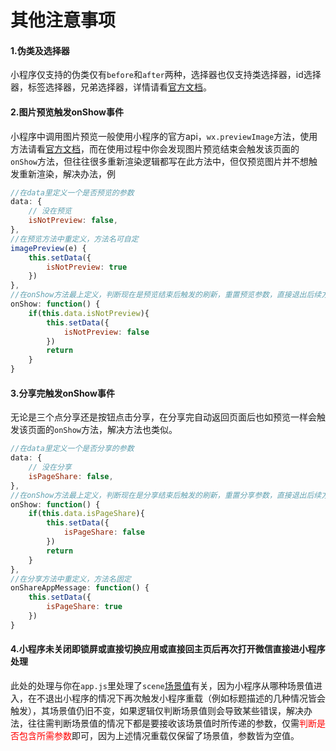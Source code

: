 # 其他注意事项

#### 1.伪类及选择器
小程序仅支持的伪类仅有```before```和```after```两种，选择器也仅支持类选择器，id选择器，标签选择器，兄弟选择器，详情请看[官方文档](https://developers.weixin.qq.com/miniprogram/dev/framework/view/wxss.html)。

#### 2.图片预览触发onShow事件
小程序中调用图片预览一般使用小程序的官方api，```wx.previewImage```方法，使用方法请看[官方文档](https://developers.weixin.qq.com/miniprogram/dev/api/media/image/wx.previewImage.html)，而在使用过程中你会发现图片预览结束会触发该页面的```onShow```方法，但往往很多重新渲染逻辑都写在此方法中，但仅预览图片并不想触发重新渲染，解决办法，例
```javascript
//在data里定义一个是否预览的参数
data: {
	// 没在预览
    isNotPreview: false,
},
//在预览方法中重定义，方法名可自定
imagePreview(e) {
    this.setData({
    	isNotPreview: true
    })
},
//在onShow方法最上定义，判断现在是预览结束后触发的刷新，重置预览参数，直接退出后续方法
onShow: function() {
    if(this.data.isNotPreview){
        this.setData({
        	isNotPreview: false
        })
        return
    }
}
```

#### 3.分享完触发onShow事件
无论是三个点分享还是按钮点击分享，在分享完自动返回页面后也如预览一样会触发该页面的```onShow```方法，解决方法也类似。
```javascript
//在data里定义一个是否分享的参数
data: {
	// 没在分享
    isPageShare: false,
},
//在onShow方法最上定义，判断现在是分享结束后触发的刷新，重置分享参数，直接退出后续方法
onShow: function() {
    if(this.data.isPageShare){
        this.setData({
        	isPageShare: false
        })
        return
    }
},
//在分享方法中重定义，方法名固定
onShareAppMessage: function() {
    this.setData({
    	isPageShare: true
    })
}
```

#### 4.小程序未关闭即锁屏或直接切换应用或直接回主页后再次打开微信直接进小程序处理
此处的处理与你在```app.js```里处理了```scene```[场景值](https://developers.weixin.qq.com/miniprogram/dev/reference/scene-list.html)有关，因为小程序从哪种场景值进入，在不退出小程序的情况下再次触发小程序重载（例如标题描述的几种情况皆会触发），其场景值仍旧不变，如果逻辑仅判断场景值则会导致某些错误，解决办法，往往需判断场景值的情况下都是要接收该场景值时所传递的参数，仅需<font color="red">判断是否包含所需参数</font>即可，因为上述情况重载仅保留了场景值，参数皆为空值。